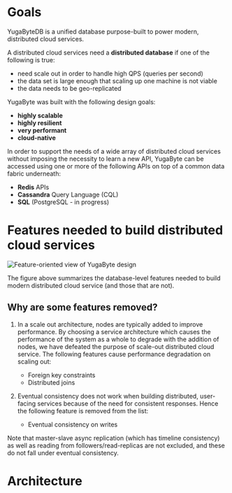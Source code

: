 # Goals

YugaByteDB is a unified database purpose-built to power modern, distributed cloud services. 

A distributed cloud services need a **distributed database** if one of the following is true:
- need scale out in order to handle high QPS (queries per second)
- the data set is large enough that scaling up one machine is not viable
- the data needs to be geo-replicated

YugaByte was built with the following design goals:
- **highly scalable**
- **highly resilient**
- **very performant**
- **cloud-native**

In order to support the needs of a wide array of distributed cloud services without imposing the necessity to learn a new API, YugaByte can be accessed using one or more of the following APIs on top of a common data fabric underneath:
- **Redis** APIs
- **Cassandra** Query Language (CQL)
- **SQL** (PostgreSQL - in progress)


# Features needed to build distributed cloud services

![Feature-oriented view of YugaByte design](https://github.com/YugaByte/yugabyte-db/blob/master/docs/images/yugabytedb-design-philosophy.png)

The figure above summarizes the database-level features needed to build modern distributed cloud service (and those that are not).

## Why are some features removed?

1. In a scale out architecture, nodes are typically added to improve performance. By choosing a service architecture which causes the performance of the system as a whole to degrade with the addition of nodes, we have defeated the purpose of scale-out distributed cloud service. The following features cause performance degradation on scaling out:
    - Foreign key constraints
    - Distributed joins

2. Eventual consistency does not work when building distributed, user-facing services because of the need for consistent responses. Hence the following feature is removed from the list:
    - Eventual consistency on writes

Note that master-slave async replication (which has timeline consistency) as well as reading from followers/read-replicas are not excluded, and these do not fall under eventual consistency.


# Architecture


